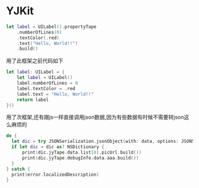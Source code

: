 # YJKit

```swift
let label = UILabel().propertyTape
    .numberOfLines(0)
    .textColor(.red)
    .text("Hello, World!!")
    .build()
```

用了此框架之前代码如下

```swift
let label: UILabel = {
    let label = UILabel()
    label.numberOfLines = 0
    label.textColor = .red
    label.text = "Hello, World!!"
    return label
}()
```

用了次框架,还有跟js一样直接调用json数据,因为有些数据有时候不需要转json这么麻烦的

```swift
do {
  let dic = try JSONSerialization.jsonObject(with: data, options: JSONSerialization.ReadingOptions.allowFragments)
  if let dic = dic as? NSDictionary {
      print(dic.jyTape.data.list[0].picUrl.build())
      print(dic.jyTape.debugInfo.data.aaa.build())
  }
} catch {
  print(error.localizedDescription)
}
```

